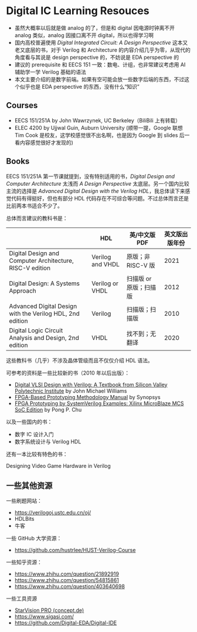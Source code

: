 # Digital IC Learning Resouces

- 虽然大概率以后就是做 analog 的了，但是和 digital 因电源时钟离不开 analog 类似，analog 因接口离不开 digital，所以也得学习啊
- 国内高校普遍使用 *Digital Integrated Circuit: A Design Perspective* 这本又老又底层的书，对于 Verilog 和 Architecture 的内容介绍几乎为零，从现代的角度看与其说是 design perspective 的，不妨说是 EDA perspective 的
- 建议的 prerequisite 和 EECS 151 一致：数电、计组，也非常建议考虑用 AI 辅助学一学 Verilog 基础的语法
- 本文主要介绍的是数字前端。如果有空可能会放一些数字后端的东西，不过这个似乎也是 EDA perspective 的东西，没有什么“知识”

## Courses

- EECS 151/251A by John Wawrzynek, UC Berkeley（BiliBili 上有转载）
- ELEC 4200 by Ujjwal Guin, Auburn University (顺带一提，Google 联想 Tim Cook 是校友，这学校感觉很不出名啊，也是因为 Google 到 slides 后一看内容感觉很好才发现的)

## Books

EECS 151/251A 第一节课就提到，没有特别适用的书，*Digital Design and Computer Architecture* 太浅而 *A Design Perspective* 太底层。另一个国内比较主流的选择是 *Advanced Digital Design with the Verilog HDL*，我总体读下来感觉代码有得挺好，但也有部分 HDL 代码存在不可综合等问题。不过总体而言还是比前两本书适合不少了。

总体而言建议的教科书是：

|                                                           | HDL              | 英/中文版 PDF          | 英文版出版年份 |
| --------------------------------------------------------- | ---------------- | ---------------------- | -------------- |
| Digital Design and Computer Architecture, RISC-V edition  | Verilog and VHDL | 原版；非 RISC-V 版     | 2021           |
| Digital Design: A Systems Approach                        | Verilog or VHDL  | 扫描版 or 原版；扫描版 | 2012           |
| Advanced Digital Design with the Verilog HDL, 2nd edition | Verilog          | 扫描版；扫描版         | 2010           |
| Digital Logic Circuit Analysis and Design, 2nd edition    | VHDL             | 找不到；无翻译         | 2020           |


这些教科书（几乎）不涉及晶体管级而且不仅仅介绍 HDL 语法。

可参考的资料是一些比较新的书（2010 年以后出版）：

- [Digital VLSI Design with Verilog: A Textbook from Silicon Valley Polytechnic Institute](https://link.springer.com/book/10.1007/978-3-319-04789-8) by John Michael Williams
- [FPGA-Based Prototyping Methodology Manual](https://www.synopsys.com/company/resources/synopsys-press/fpga-based-prototyping-methodology-manual.html) by Synopsys
- [FPGA Prototyping by SystemVerilog Examples: Xilinx MicroBlaze MCS SoC Edition](https://www.wiley.com/en-us/FPGA+Prototyping+by+SystemVerilog+Examples%3A+Xilinx+MicroBlaze+MCS+SoC+Edition-p-9781119282662) by Pong P. Chu

以及一些国内的书：

- 数字 IC 设计入门
- 数字系统设计与 Verilog HDL

还有一本比较有特色的书：

Designing Video Game Hardware in Verilog


## 一些其他资源

一些刷题网站：

- https://verilogoj.ustc.edu.cn/oj/
- HDLBits
- 牛客


一些 GitHub 大学资源：

- https://github.com/hustrlee/HUST-Verilog-Course


一些知乎资源：

- https://www.zhihu.com/question/21892919
- https://www.zhihu.com/question/54815861
- https://www.zhihu.com/question/403640698


一些工具资源

- [StarVision PRO (concept.de)](https://www.concept.de/StarVision.html)
- https://www.sigasi.com/
- https://github.com/Digital-EDA/Digital-IDE

